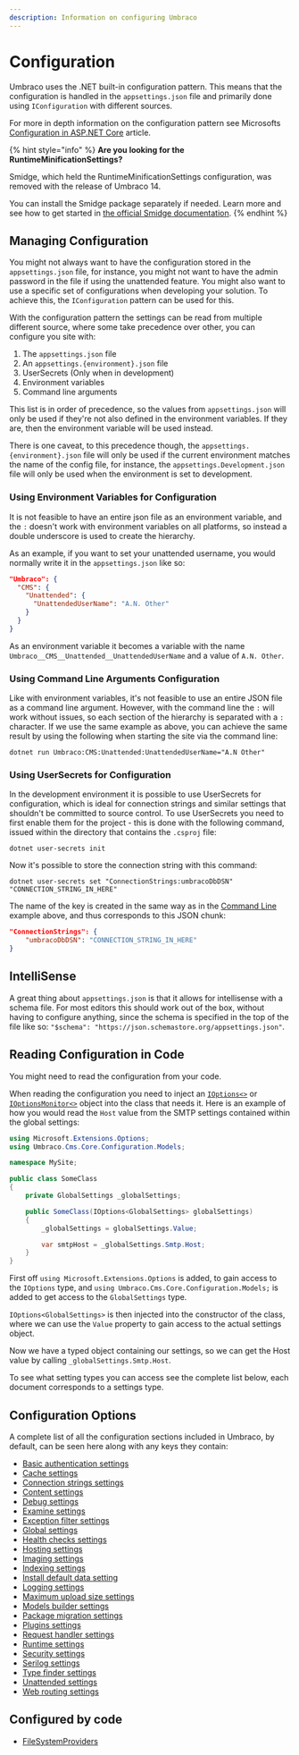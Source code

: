 ```yaml
---
description: Information on configuring Umbraco
---
```


# Configuration

Umbraco uses the .NET built-in configuration pattern. This means that the configuration is handled in the `appsettings.json` file and primarily done using `IConfiguration` with different sources.

For more in depth information on the configuration pattern see Microsofts [Configuration in ASP.NET Core](https://docs.microsoft.com/en-us/aspnet/core/fundamentals/configuration/?view=aspnetcore-6.0) article.

{% hint style="info" %}
**Are you looking for the RuntimeMinificationSettings?**

Smidge, which held the RuntimeMinificationSettings configuration, was removed with the release of Umbraco 14.

You can install the Smidge package separately if needed. Learn more and see how to get started in [the official Smidge documentation](https://github.com/Shazwazza/Smidge).
{% endhint %}

## Managing Configuration

You might not always want to have the configuration stored in the `appsettings.json` file, for instance, you might not want to have the admin password in the file if using the unattended feature. You might also want to use a specific set of configurations when developing your solution. To achieve this, the `IConfiguration` pattern can be used for this.

With the configuration pattern the settings can be read from multiple different source, where some take precedence over other, you can configure you site with:

1. The `appsettings.json` file
2. An `appsettings.{environment}.json` file
3. UserSecrets (Only when in development)
4. Environment variables
5. Command line arguments

This list is in order of precedence, so the values from `appsettings.json` will only be used if they're not also defined in the environment variables. If they are, then the environment variable will be used instead.

There is one caveat, to this precedence though, the `appsettings.{environment}.json` file will only be used if the current environment matches the name of the config file, for instance, the `appsettings.Development.json` file will only be used when the environment is set to development.

### Using Environment Variables for Configuration

It is not feasible to have an entire json file as an environment variable, and the `:` doesn't work with environment variables on all platforms, so instead a double underscore is used to create the hierarchy.

As an example, if you want to set your unattended username, you would normally write it in the `appsettings.json` like so:

```json
"Umbraco": {
  "CMS": {
    "Unattended": {
      "UnattendedUserName": "A.N. Other"
    }
  }
}
```

As an environment variable it becomes a variable with the name `Umbraco__CMS__Unattended__UnattendedUserName` and a value of `A.N. Other`.

### Using Command Line Arguments Configuration

Like with environment variables, it's not feasible to use an entire JSON file as a command line argument. However, with the command line the `:` will work without issues, so each section of the hierarchy is separated with a `:` character. If we use the same example as above, you can achieve the same result by using the following when starting the site via the command line:

`dotnet run Umbraco:CMS:Unattended:UnattendedUserName="A.N Other"`

### Using UserSecrets for Configuration

In the development environment it is possible to use UserSecrets for configuration, which is ideal for connection strings and similar settings that shouldn't be committed to source control. To use UserSecrets you need to first enable them for the project - this is done with the following command, issued within the directory that contains the `.csproj` file:

`dotnet user-secrets init`

Now it's possible to store the connection string with this command:

`dotnet user-secrets set "ConnectionStrings:umbracoDbDSN" "CONNECTION_STRING_IN_HERE"`

The name of the key is created in the same way as in the [Command Line](./#using-command-line-arguments-configuration) example above, and thus corresponds to this JSON chunk:

```json
"ConnectionStrings": {
    "umbracoDbDSN": "CONNECTION_STRING_IN_HERE"
}
```

## IntelliSense

A great thing about `appsettings.json` is that it allows for intellisense with a schema file. For most editors this should work out of the box, without having to configure anything, since the schema is specified in the top of the file like so: `"$schema": "https://json.schemastore.org/appsettings.json"`.

## Reading Configuration in Code

You might need to read the configuration from your code.

When reading the configuration you need to inject an [`IOptions<>`](https://docs.microsoft.com/en-us/dotnet/api/microsoft.extensions.options.ioptions-1?view=dotnet-plat-ext-6.0) or [`IOptionsMonitor<>`](https://docs.microsoft.com/en-us/dotnet/api/microsoft.extensions.options.ioptionsmonitor-1?view=dotnet-plat-ext-6.0) object into the class that needs it. Here is an example of how you would read the `Host` value from the SMTP settings contained within the global settings:

```csharp
using Microsoft.Extensions.Options;
using Umbraco.Cms.Core.Configuration.Models;

namespace MySite;

public class SomeClass
{
    private GlobalSettings _globalSettings;

    public SomeClass(IOptions<GlobalSettings> globalSettings)
    {
        _globalSettings = globalSettings.Value;

        var smtpHost = _globalSettings.Smtp.Host;
    }
}
```

First off `using Microsoft.Extensions.Options` is added, to gain access to the `IOptions` type, and `using Umbraco.Cms.Core.Configuration.Models;` is added to get access to the `GlobalSettings` type.

`IOptions<GlobalSettings>` is then injected into the constructor of the class, where we can use the `Value` property to gain access to the actual settings object.

Now we have a typed object containing our settings, so we can get the Host value by calling `_globalSettings.Smtp.Host`.

To see what setting types you can access see the complete list below, each document corresponds to a settings type.

## Configuration Options

A complete list of all the configuration sections included in Umbraco, by default, can be seen here along with any keys they contain:

* [Basic authentication settings](basicauthsettings.md)
* [Cache settings](cache-settings.md)
* [Connection strings settings](connectionstringssettings.md)
* [Content settings](contentsettings.md)
* [Debug settings](debugsettings.md)
* [Examine settings](examinesettings.md)
* [Exception filter settings](exceptionfiltersettings.md)
* [Global settings](globalsettings.md)
* [Health checks settings](healthchecks.md)
* [Hosting settings](hostingsettings.md)
* [Imaging settings](imagingsettings.md)
* [Indexing settings](indexingsettings.md)
* [Install default data setting](installdefaultdatasettings.md)
* [Logging settings](loggingsettings.md)
* [Maximum upload size settings](maximumuploadsizesettings.md)
* [Models builder settings](modelsbuildersettings.md)
* [Package migration settings](packagemigrationsettings.md)
* [Plugins settings](pluginssettings.md)
* [Request handler settings](requesthandlersettings.md)
* [Runtime settings](runtimesettings.md)
* [Security settings](securitysettings.md)
* [Serilog settings](serilog.md)
* [Type finder settings](typefindersettings.md)
* [Unattended settings](unattendedsettings.md)
* [Web routing settings](webroutingsettings.md)

## Configured by code

* [FileSystemProviders](filesystemproviders.md)

